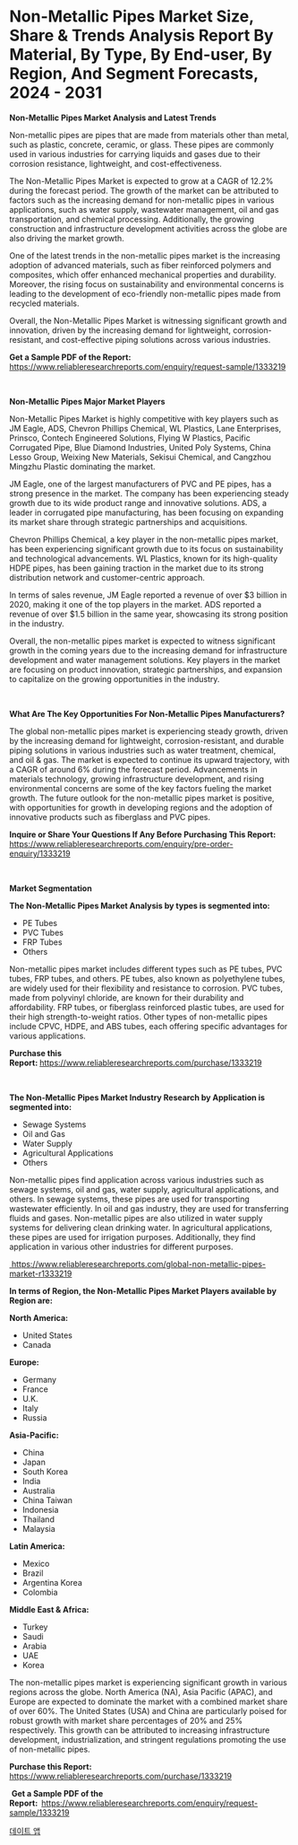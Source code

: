 <p><h1>Non-Metallic Pipes Market Size, Share & Trends Analysis Report By Material, By Type, By End-user, By Region, And Segment Forecasts, 2024 - 2031</h1></p><p><strong>Non-Metallic Pipes Market Analysis and Latest Trends</strong></p>
<p><p>Non-metallic pipes are pipes that are made from materials other than metal, such as plastic, concrete, ceramic, or glass. These pipes are commonly used in various industries for carrying liquids and gases due to their corrosion resistance, lightweight, and cost-effectiveness.</p><p>The Non-Metallic Pipes Market is expected to grow at a CAGR of 12.2% during the forecast period. The growth of the market can be attributed to factors such as the increasing demand for non-metallic pipes in various applications, such as water supply, wastewater management, oil and gas transportation, and chemical processing. Additionally, the growing construction and infrastructure development activities across the globe are also driving the market growth.</p><p>One of the latest trends in the non-metallic pipes market is the increasing adoption of advanced materials, such as fiber reinforced polymers and composites, which offer enhanced mechanical properties and durability. Moreover, the rising focus on sustainability and environmental concerns is leading to the development of eco-friendly non-metallic pipes made from recycled materials.</p><p>Overall, the Non-Metallic Pipes Market is witnessing significant growth and innovation, driven by the increasing demand for lightweight, corrosion-resistant, and cost-effective piping solutions across various industries.</p></p>
<p><strong>Get a Sample PDF of the Report:&nbsp;</strong> <a href="https://www.reliableresearchreports.com/enquiry/request-sample/1333219">https://www.reliableresearchreports.com/enquiry/request-sample/1333219</a></p>
<p>&nbsp;</p>
<p><strong>Non-Metallic Pipes Major Market Players</strong></p>
<p><p>Non-Metallic Pipes Market is highly competitive with key players such as JM Eagle, ADS, Chevron Phillips Chemical, WL Plastics, Lane Enterprises, Prinsco, Contech Engineered Solutions, Flying W Plastics, Pacific Corrugated Pipe, Blue Diamond Industries, United Poly Systems, China Lesso Group, Weixing New Materials, Sekisui Chemical, and Cangzhou Mingzhu Plastic dominating the market.</p><p>JM Eagle, one of the largest manufacturers of PVC and PE pipes, has a strong presence in the market. The company has been experiencing steady growth due to its wide product range and innovative solutions. ADS, a leader in corrugated pipe manufacturing, has been focusing on expanding its market share through strategic partnerships and acquisitions.</p><p>Chevron Phillips Chemical, a key player in the non-metallic pipes market, has been experiencing significant growth due to its focus on sustainability and technological advancements. WL Plastics, known for its high-quality HDPE pipes, has been gaining traction in the market due to its strong distribution network and customer-centric approach.</p><p>In terms of sales revenue, JM Eagle reported a revenue of over $3 billion in 2020, making it one of the top players in the market. ADS reported a revenue of over $1.5 billion in the same year, showcasing its strong position in the industry.</p><p>Overall, the non-metallic pipes market is expected to witness significant growth in the coming years due to the increasing demand for infrastructure development and water management solutions. Key players in the market are focusing on product innovation, strategic partnerships, and expansion to capitalize on the growing opportunities in the industry.</p></p>
<p>&nbsp;</p>
<p><strong>What Are The Key Opportunities For Non-Metallic Pipes Manufacturers?</strong></p>
<p><p>The global non-metallic pipes market is experiencing steady growth, driven by the increasing demand for lightweight, corrosion-resistant, and durable piping solutions in various industries such as water treatment, chemical, and oil & gas. The market is expected to continue its upward trajectory, with a CAGR of around 6% during the forecast period. Advancements in materials technology, growing infrastructure development, and rising environmental concerns are some of the key factors fueling the market growth. The future outlook for the non-metallic pipes market is positive, with opportunities for growth in developing regions and the adoption of innovative products such as fiberglass and PVC pipes.</p></p>
<p><strong>Inquire or Share Your Questions If Any Before Purchasing This Report:</strong> <a href="https://www.reliableresearchreports.com/enquiry/pre-order-enquiry/1333219">https://www.reliableresearchreports.com/enquiry/pre-order-enquiry/1333219</a></p>
<p>&nbsp;</p>
<p><strong>Market Segmentation</strong></p>
<p><strong>The Non-Metallic Pipes Market Analysis by types is segmented into:</strong></p>
<p><ul><li>PE Tubes</li><li>PVC Tubes</li><li>FRP Tubes</li><li>Others</li></ul></p>
<p><p>Non-metallic pipes market includes different types such as PE tubes, PVC tubes, FRP tubes, and others. PE tubes, also known as polyethylene tubes, are widely used for their flexibility and resistance to corrosion. PVC tubes, made from polyvinyl chloride, are known for their durability and affordability. FRP tubes, or fiberglass reinforced plastic tubes, are used for their high strength-to-weight ratios. Other types of non-metallic pipes include CPVC, HDPE, and ABS tubes, each offering specific advantages for various applications.</p></p>
<p><strong>Purchase this Report:&nbsp;</strong><a href="https://www.reliableresearchreports.com/purchase/1333219">https://www.reliableresearchreports.com/purchase/1333219</a></p>
<p>&nbsp;</p>
<p><strong>The Non-Metallic Pipes Market Industry Research by Application is segmented into:</strong></p>
<p><ul><li>Sewage Systems</li><li>Oil and Gas</li><li>Water Supply</li><li>Agricultural Applications</li><li>Others</li></ul></p>
<p><p>Non-metallic pipes find application across various industries such as sewage systems, oil and gas, water supply, agricultural applications, and others. In sewage systems, these pipes are used for transporting wastewater efficiently. In oil and gas industry, they are used for transferring fluids and gases. Non-metallic pipes are also utilized in water supply systems for delivering clean drinking water. In agricultural applications, these pipes are used for irrigation purposes. Additionally, they find application in various other industries for different purposes.</p></p>
<p><a href="https://www.reliableresearchreports.com/global-non-metallic-pipes-market-r1333219">&nbsp;https://www.reliableresearchreports.com/global-non-metallic-pipes-market-r1333219</a></p>
<p><strong>In terms of Region, the Non-Metallic Pipes Market Players available by Region are:</strong></p>
<p>
    <p> <strong> North America: </strong>
        <ul>
            <li>United States</li>
            <li>Canada</li>
        </ul>
        </p> 
    <p> <strong> Europe: </strong>
        <ul>
            <li>Germany</li>
            <li>France</li>
            <li>U.K.</li>
            <li>Italy</li>
            <li>Russia</li>
        </ul>
        </p> 
    <p> <strong> Asia-Pacific: </strong>
        <ul>
            <li>China</li>
            <li>Japan</li>
            <li>South Korea</li>
            <li>India</li>
            <li>Australia</li>
            <li>China Taiwan</li>
            <li>Indonesia</li>
            <li>Thailand</li>
            <li>Malaysia</li>
        </ul>
        </p> 
    <p> <strong> Latin America: </strong>
        <ul>
            <li>Mexico</li>
            <li>Brazil</li>
            <li>Argentina Korea</li>
            <li>Colombia</li>
        </ul>
        </p> 
    <p> <strong> Middle East & Africa: </strong>
        <ul>
            <li>Turkey</li>
            <li>Saudi</li>
            <li>Arabia</li>
            <li>UAE</li>
            <li>Korea</li>
        </ul>
    </p>
    </p>
<p><p>The non-metallic pipes market is experiencing significant growth in various regions across the globe. North America (NA), Asia Pacific (APAC), and Europe are expected to dominate the market with a combined market share of over 60%. The United States (USA) and China are particularly poised for robust growth with market share percentages of 20% and 25% respectively. This growth can be attributed to increasing infrastructure development, industrialization, and stringent regulations promoting the use of non-metallic pipes.</p></p>
<p><strong>Purchase this Report: </strong><a href="https://www.reliableresearchreports.com/purchase/1333219">https://www.reliableresearchreports.com/purchase/1333219</a></p>
<p>&nbsp;<strong>Get a Sample PDF of the Report:&nbsp;&nbsp;</strong><a href="https://www.reliableresearchreports.com/enquiry/request-sample/1333219">https://www.reliableresearchreports.com/enquiry/request-sample/1333219</a></p>
<p><strong></strong></p>
<p><p><a href="https://github.com/JosefaRice/Market-Research-Report-List-1/blob/main/2078777182550.md">데이트 앱</a></p></p>